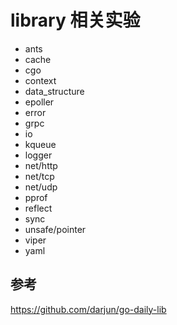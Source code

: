 # library 相关实验

- ants
- cache
- cgo 
- context
- data_structure 
- epoller
- error
- grpc
- io
- kqueue
- logger
- net/http
- net/tcp
- net/udp
- pprof
- reflect
- sync
- unsafe/pointer
- viper
- yaml

## 参考
https://github.com/darjun/go-daily-lib